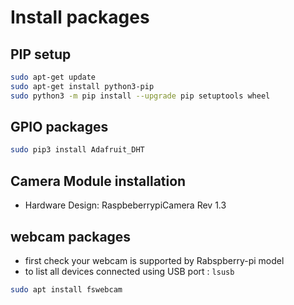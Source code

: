 # Install packages

## PIP setup
```sh
sudo apt-get update
sudo apt-get install python3-pip
sudo python3 -m pip install --upgrade pip setuptools wheel
```

## GPIO packages

```sh
sudo pip3 install Adafruit_DHT
```

## Camera Module installation
- Hardware Design: RaspbeberrypiCamera Rev 1.3


## webcam packages
- first check your webcam is supported by Rabspberry-pi model
- to list all devices connected using USB port : `lsusb `

```sh
sudo apt install fswebcam
```


